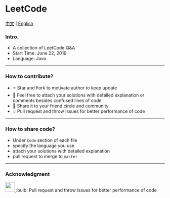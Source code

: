 # LeetCode

[中文](README_CN.md) | [English](README_EN.md)

### Intro.

- A collection of LeetCode Q&A
- Start Time: June 22, 2019
- Language: Java

---

### How to contribute?

- :star: Star and Fork to motivate author to keep update
- :hammer: Feel free to attach your solutions with detailed explanation or comments besides confused lines of code
- :tada: Share it to your friend circle and community
- :bulb: Pull request and throw Issues for better performance of code

---

### How to share code?

- Under `Code` section of each file
- specify the language you use
- attach your solutions with detailed explanation
- pull request to merge to `master`

---

### Acknowledgment

<a href="https://github.com/Mint-io">
    <img src="https://avatars1.githubusercontent.com/u/52114394?s=400&v=4" width="30px">
</a> 
:bulb: Pull request and throw Issues for better performance of code

